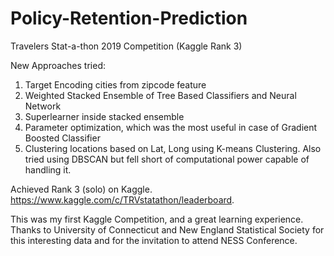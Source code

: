 # Policy-Retention-Prediction
Travelers Stat-a-thon 2019 Competition (Kaggle Rank 3)

New Approaches tried:
1) Target Encoding cities from zipcode feature
2) Weighted Stacked Ensemble of Tree Based Classifiers and Neural Network
3) Superlearner inside stacked ensemble
4) Parameter optimization, which was the most useful in case of Gradient Boosted Classifier
5) Clustering locations based on Lat, Long using K-means Clustering. Also tried using DBSCAN but fell short of computational power capable of handling it.

Achieved Rank 3 (solo) on Kaggle. https://www.kaggle.com/c/TRVstatathon/leaderboard.

This was my first Kaggle Competition, and a great learning experience. Thanks to University of Connecticut and New England Statistical Society for this interesting data and for the invitation to attend NESS Conference.

